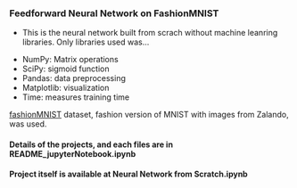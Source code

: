 ### Feedforward Neural Network on FashionMNIST

- This is the neural network built from scrach without machine leanring libraries. Only libraries used was...
* NumPy: Matrix operations
* SciPy: sigmoid function
* Pandas: data preprocessing
* Matplotlib: visualization
* Time: measures training time

[fashionMNIST](https://github.com/zalandoresearch/fashion-mnist) dataset, fashion version of MNIST with images from Zalando, was used.


#### Details of the projects, and each files are in README_jupyterNotebook.ipynb
#### Project itself is available at Neural Network from Scratch.ipynb
